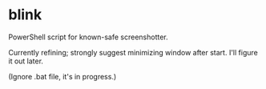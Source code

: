 # blink

PowerShell script for known-safe screenshotter.

Currently refining; strongly suggest minimizing window after start. I'll figure it out later.

(Ignore .bat file, it's in progress.)
